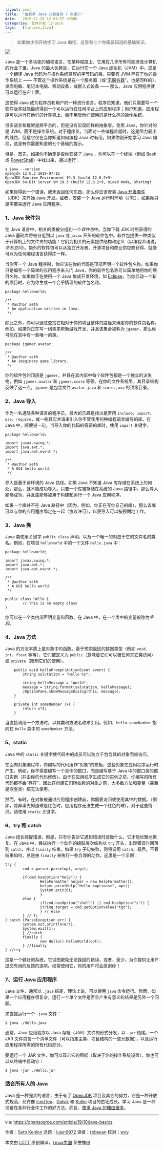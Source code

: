 ```yaml
---
layout: post
title:	"给新手 Java 开发者的 7 点提示"
date:	2019-11-28 12:04:57 +0800 
categories:	软件开发 linuxcn 
tags:	[linuxcn,Java]
---
```




> 
> 如果你才刚开始学习 Java 编程，这里有七个你需要知道的基础知识。
> 
> 
> 


![](/Asserts/Images//attachment/album/201911/28/120421di3744urqnyyr6xi.jpg)


Java 是一个多功能的编程语言，在某种程度上，它用在几乎所有可能涉及计算机的行业了里。Java 的最大优势是，它运行在一个 Java 虚拟机（JVM）中，这是一个翻译 Java 代码为与操作系统兼容的字节码的层。只要有 JVM 存在于你的操作系统上 —— 不管这个操作系统是在一个服务器（或“[无服务器](https://www.redhat.com/en/resources/building-microservices-eap-7-reference-architecture)”，也是同样的）、桌面电脑、笔记本电脑、移动设备，或嵌入式设备 —— 那么，Java 应用程序就可以运行在它上面。


这使得 Java 成为程序员和用户的一种流行语言。程序员知道，他们只需要写一个软件版本就能最终得到一个可以运行在任何平台上的应用程序；用户知道，应用程序可以运行在他们的计算机上，而不用管他们使用的是什么样的操作系统。


很多语言和框架是跨平台的，但是没有实现同样的抽象层。使用 Java，你针对的是 JVM，而不是操作系统。对于程序员，当面对一些编程难题时，这是阻力最小的线路，但是它仅在当你知道如何编程 Java 时有用。如果你刚开始学习 Java 编程，这里有你需要知道的七个基础的提示。


但是，首先，如果你不确定是否你安装了 Java ，你可以在一个终端（例如 [Bash](https://www.gnu.org/software/bash/) 或 [PowerShell](https://docs.microsoft.com/en-us/powershell/scripting/install/installing-powershell?view=powershell-6)）中找出来，通过运行：



```
$ java --version
openjdk 12.0.2 2019-07-16
OpenJDK Runtime Environment 19.3 (build 12.0.2+9)
OpenJDK 64-Bit Server VM 19.3 (build 12.0.2+9, mixed mode, sharing)
```

如果你得到一个错误，或未返回任何东西，那么你应该安装 [Java 开发套件](http://openjdk.java.net/)（JDK）来开始 Java 开发。或者，安装一个 Java 运行时环境（JRE），如果你只是需要来运行 Java 应用程序。


### 1、Java 软件包


在 Java 语言中，相关的类被分组到一个*软件包*中。当你下载 JDK 时所获得的 Java 基础库将被分组到以 `java` 或 `javax` 开头的软件包中。软件包提供一种类似于计算机上的文件夹的功能：它们为相关的元素提供结构和定义（以编程术语说，*命名空间*）。额外的软件包可以从独立开发者、开源项目和商业供应商获得，就像可以为任何编程语言获得库一样。


当你写一个 Java 程序时，你应该在你的代码是顶部声明一个软件包名称。如果你只是编写一个简单的应用程序来入门 Java，你的软件包名称可以简单地用你的项目名称。如果你正在使用一个 Java 集成开发环境，如 [Eclipse](http://www.eclipse.org/)，当你启动一个新的项目时，它为你生成一个合乎情理的软件包名称。



```
package helloworld;

/**
 * @author seth
 * An application written in Java.
 */
```

除此之外，你可以通过查找它相对于你的项目整体的路径来确定你的软件包名称。例如，如果你正在写一组类来帮助游戏开发，并且该集合被称为 `jgamer`，那么你可能在其中有一些唯一的类。



```
package jgamer.avatar;

/**
 * @author seth
 * An imaginary game library.
 */
```

你的软件包的顶层是 `jgamer`，并且在其内部中每个软件包都是一个独立的派生物，例如 `jgamer.avatar` 和 `jgamer.score` 等等。在你的文件系统里，其目录结构反映了这一点，`jgamer` 是包含文件 `avatar.java` 和 `score.java` 的顶级目录。


### 2、Java 导入


作为一名通晓多种语言的程序员，最大的乐趣是找出是否用 `include`、`import`、`use`、`require`，或一些其它术语来引入你不管使用何种编程语言编写的库。在 Java 中，顺便说一句，当导入你的代码的需要的库时，使用 `import` 关键字。



```
package helloworld;

import javax.swing.*;
import java.awt.*;
import java.awt.event.*;

/**
 * @author seth
 * A GUI hello world.
 */
```

导入是基于该环境的 Java 路径。如果 Java 不知道 Java 库存储在系统上的何处，那么，就不能成功导入。只要一个库被存储在系统的 Java 路径中，那么导入能够成功，并且库能够被用于构建和运行一个 Java 应用程序。


如果一个库并不在 Java 路径中（因为，例如，你正在写你自己的库），那么该库可以与你的应用程序绑定在一起（协议许可），以便导入可以按预期地工作。


### 3、Java 类


Java 类使用关键字 `public class` 声明，以及一个唯一的对应于它的文件名的类名。例如，在项目 `helloworld` 中的一个文件 `Hello.java` 中：



```
package helloworld;

import javax.swing.*;
import java.awt.*;
import java.awt.event.*;

/**
 * @author seth
 * A GUI hello world.
 */

public class Hello {
        // this is an empty class
}
```

你可以在一个类内部声明变量和函数。在 Java 中，在一个类中的变量被称为*字段*。


### 4、Java 方法


Java 的方法本质上是对象中的函数。基于预期返回的数据类型（例如 `void`、`int`、`float` 等等），它们被定义为 `public`（意味着它们可以被任何其它类访问）或 `private`（限制它们的使用）。



```
    public void helloPrompt(ActionEvent event) {
        String salutation = "Hello %s";
 
        string helloMessage = "World";
        message = String.format(salutation, helloMessage);
        JOptionPane.showMessageDialog(this, message);
    }
 
    private int someNumber (x) {
        return x*2;
    }
```

当直接调用一个方法时，以其类和方法名称来引用。例如，`Hello.someNumber` 指向在 `Hello` 类中的 `someNumber` 方法。


### 5、static


Java 中的 `static` 关键字使代码中的成员可以独立于包含其的对象而被访问。


在面向对象编程中，你编写的代码用作“对象”的模板，这些对象在应用程序运行时产生。例如，你不需要编写一个具体的窗口，而是编写基于 Java 中的窗口类的窗口实例（并由你的代码修改）。由于在应用程序生成它的实例之前，你编写的所有代码都不会“存在”，因此在创建它们所依赖的对象之前，大多数方法和变量（甚至是嵌套类）都无法使用。


然而，有时，在对象被通过应用程序创建前，你需要访问或使用其中的数据。（例如，除非事先知道球是红色时，应用程序无法生成一个红色的球）。对于这些情况，请使用 `static` 关键字。


### 6、try 和 catch


Java 擅长捕捉错误，但是，只有你告诉它遇到错误时该做什么，它才能优雅地恢复。在 Java 中，尝试执行一个动作的级联层次结构以 `try` 开头，出现错误时回落到 `catch`，并以 `finally` 结束。如果 `try` 子句失败，则将调用 `catch`，最后，不管结果如何，总是由 `finally` 来执行一些合理的动作。这里是一个示例：



```
try {
        cmd = parser.parse(opt, args); 
       
        if(cmd.hasOption("help")) {
                HelpFormatter helper = new HelpFormatter();
                helper.printHelp("Hello <options>", opt);
                System.exit(0);
                }
        else {
                if(cmd.hasOption("shell") || cmd.hasOption("s")) {
                String target = cmd.getOptionValue("tgt");
                } // else
        } // fi
} catch (ParseException err) {
        System.out.println(err);
        System.exit(1);
        } //catch
        finally {
                new Hello().helloWorld(opt);
        } //finally
} //try
```

这是一个健壮的系统，它试图避免无法挽回的错误，或者，至少，为你提供让用户提交有用的反馈的选项。经常使用它，你的用户将会感谢你！


### 7、运行 Java 应用程序


Java 文件，通常以 `.java` 结尾，理论上说，可以使用 `java` 命令运行。然而，如果一个应用程序很复杂，运行一个单个文件是否会产生有意义的结果是另外一个问题。


来直接运行一个 `.java` 文件：



```
$ java ./Hello.java
```

通常，Java 应用程序以 Java 存档（JAR）文件的形式分发，以 `.jar` 结尾。一个 JAR 文件包含一个清单文件（可以指定主类、项目结构的一些元数据），以及运行应用程序所需的所有代码部分。


要运行一个 JAR 文件，你可以双击它的图标（取决于你的操作系统设置），你也可以从终端中启动它：



```
$ java -jar ./Hello.jar
```

### 适合所有人的 Java


Java 是一种强大的语言，由于有了 [OpenJDK](https://openjdk.java.net/) 项目及其它的努力，它是一种开放式规范，允许像 [IcedTea](https://icedtea.classpath.org/wiki/Main_Page)、[Dalvik](https://source.android.com/devices/tech/dalvik/) 和 [Kotlin](https://kotlinlang.org/) 项目的茁壮成长。学习 Java 是一种准备在各种行业中工作的好方法，而且，[使用 Java 的理由很多](https://opensource.com/article/19/9/why-i-use-java)。




---


via: <https://opensource.com/article/19/10/java-basics>


作者：[Seth Kenlon](https://opensource.com/users/seth) 选题：[lujun9972](https://github.com/lujun9972) 译者：[robsean](https://github.com/robsean) 校对：[wxy](https://github.com/wxy)


本文由 [LCTT](https://github.com/LCTT/TranslateProject) 原创编译，[Linux中国](https://linux.cn/) 荣誉推出

